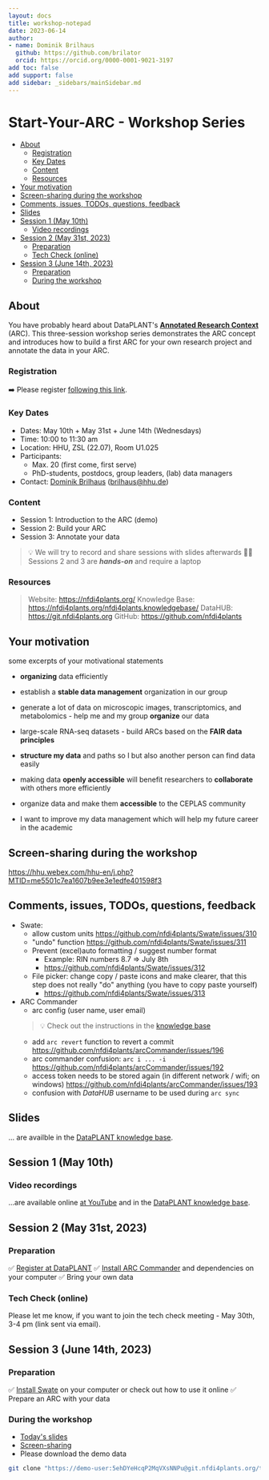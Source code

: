 ```yaml
---
layout: docs
title: workshop-notepad
date: 2023-06-14
author:
- name: Dominik Brilhaus
  github: https://github.com/brilator
  orcid: https://orcid.org/0000-0001-9021-3197
add toc: false
add support: false
add sidebar: _sidebars/mainSidebar.md
---
```


# Start-Your-ARC - Workshop Series

- [About](#about)
  - [Registration](#registration)
  - [Key Dates](#key-dates)
  - [Content](#content)
  - [Resources](#resources)
- [Your motivation](#your-motivation)
- [Screen-sharing during the workshop](#screen-sharing-during-the-workshop)
- [Comments, issues, TODOs, questions, feedback](#comments-issues-todos-questions-feedback)
- [Slides](#slides)
- [Session 1 (May 10th)](#session-1-may-10th)
  - [Video recordings](#video-recordings)
- [Session 2 (May 31st, 2023)](#session-2-may-31st-2023)
  - [Preparation](#preparation)
  - [Tech Check (online)](#tech-check-online)
- [Session 3 (June 14th, 2023)](#session-3-june-14th-2023)
  - [Preparation](#preparation-1)
  - [During the workshop](#during-the-workshop)

## About

You have probably heard about DataPLANT's **[Annotated Research Context](https://nfdi4plants.org/content/learn-more/annotated-research-context.html)** (ARC). This three-session workshop series demonstrates the ARC concept and introduces how to build a first ARC for your own research project and annotate the data in your ARC.

### Registration 

➡️ Please register [following this link](https://hhu2020.fra1.qualtrics.com/jfe/form/SV_9ozJXlz7xo0iSlE).

### Key Dates

- Dates: May 10th + May 31st + June 14th (Wednesdays)
- Time: 10:00 to 11:30 am
- Location: HHU, ZSL (22.07), Room U1.025
- Participants:
  - Max. 20 (first come, first serve)
  - PhD-students, postdocs, group leaders, (lab) data managers
- Contact: [Dominik Brilhaus](https://www.ceplas.eu/en/research/data-science-and-data-management/) (brilhaus@hhu.de)

### Content

- Session 1: Introduction to the ARC (demo)
- Session 2: Build your ARC
- Session 3: Annotate your data


> 
> 💡 We will try to record and share sessions with slides afterwards
> 👩‍💻 Sessions 2 and 3 are ***hands-on*** and require a laptop

### Resources


<!-- <img align="left" height=35px src='https://raw.githubusercontent.com/nfdi4plants/Branding/7e7d442aafeaa767b9c14a63a16e459dadcbdaaf/logos/DataPLANT/DataPLANT_logo_minimal_rounded_bg_darkblue.svg'/> DataPLANT (nfdi4plants) -->

> Website: https://nfdi4plants.org/
> Knowledge Base: https://nfdi4plants.org/nfdi4plants.knowledgebase/ 
> DataHUB: https://git.nfdi4plants.org
> GitHub: https://github.com/nfdi4plants

## Your motivation

some excerpts of your motivational statements

- **organizing** data efficiently
- establish a **stable data management** organization in our group
- generate a lot of data on microscopic images, transcriptomics, and metabolomics - help me and my group **organize** our data
- large-scale RNA-seq datasets - build ARCs based on the **FAIR data principles**
- **structure my data** and paths so I but also another person can find data easily

- making data **openly accessible** will benefit researchers to **collaborate** with others more efficiently
- organize data and make them **accessible** to the CEPLAS community
- I want to improve my data management which will help my future career in the academic


## Screen-sharing during the workshop

https://hhu.webex.com/hhu-en/j.php?MTID=me5501c7ea1607b9ee3e1edfe401598f3


## Comments, issues, TODOs, questions, feedback


- Swate: 
  - allow custom units https://github.com/nfdi4plants/Swate/issues/310
  - "undo" function https://github.com/nfdi4plants/Swate/issues/311
  - Prevent (excel)auto formatting / suggest number format
      - Example: RIN numbers 8.7 => July 8th
      - https://github.com/nfdi4plants/Swate/issues/312
  - File picker: change copy / paste icons and make clearer, that this step does not really "do" anything (you have to copy paste yourself)
    - https://github.com/nfdi4plants/Swate/issues/313
- ARC Commander
    - arc config (user name, user email)
    > :bulb: Check out the instructions in the [knowledge base](https://nfdi4plants.org/nfdi4plants.knowledgebase/docs/implementation/ArcCommanderManual/arc_config.html)
    - add `arc revert` function to revert a commit https://github.com/nfdi4plants/arcCommander/issues/196
    - arc commander confusion: `arc i ... -i` https://github.com/nfdi4plants/arcCommander/issues/192
    - access token needs to be stored again (in different network / wifi; on windows) https://github.com/nfdi4plants/arcCommander/issues/193
    - confusion with *DataHUB* username to be used during `arc sync`


## Slides

... are availble in the [DataPLANT knowledge base](https://nfdi4plants.org/nfdi4plants.knowledgebase/docs/teaching-materials/disseminations/CEPLAS-StartYourARC-Series/index.html). 


## Session 1 (May 10th)

### Video recordings

...are available online [at YouTube](https://www.youtube.com/playlist?list=PLi6d1LSow4XDfdAQrJ9iDf81rWIWs-8UK) and in the [DataPLANT knowledge base](https://nfdi4plants.org/nfdi4plants.knowledgebase/docs/teaching-materials/videos/StartYourARC.html). 


## Session 2 (May 31st, 2023)

### Preparation 

:white_check_mark: [Register at DataPLANT](https://register.nfdi4plants.org) 
:white_check_mark: [Install ARC Commander](https://nfdi4plants.org/nfdi4plants.knowledgebase/docs/implementation/ArcCommanderManual/index.html) and dependencies on your computer
:white_check_mark: Bring your own data

### Tech Check (online)

Please let me know, if you want to join the tech check meeting - May 30th, 3-4 pm (link sent via email).


## Session 3 (June 14th, 2023)

### Preparation 

:white_check_mark: [Install Swate](https://nfdi4plants.org/nfdi4plants.knowledgebase/docs/implementation/SwateManual/Docs01-Installing-Swate.html) on your computer or check out how to use it online
:white_check_mark: Prepare an ARC with your data


### During the workshop

- [Today's slides](https://nfdi4plants.org/nfdi4plants.knowledgebase/docs/teaching-materials/disseminations/CEPLAS-StartYourARC-Series/2023-06-14_CEPLAS-Session03/2023-06-14_CEPLAS-Session03.html#30)
- [Screen-sharing](https://hhu.webex.com/hhu-en/j.php?MTID=me5501c7ea1607b9ee3e1edfe401598f3)
- Please download the demo data

```bash
git clone "https://demo-user:5ehDYeHcqP2MqVXsNNPu@git.nfdi4plants.org/teaching/demo-arc_level1.git"
```












